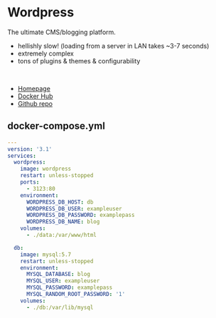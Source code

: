# Wordpress
The ultimate CMS/blogging platform.
- hellishly slow! (loading from a server in LAN takes ~3-7 seconds)
- extremely complex
- tons of plugins & themes & configurability

<br>

- [Homepage](https://wordpress.org/)
- [Docker Hub](https://hub.docker.com/_/wordpress)
- [Github repo](https://github.com/WordPress/WordPress)


## docker-compose.yml
```yml
---
version: '3.1'
services:
  wordpress:
    image: wordpress
    restart: unless-stopped
    ports:
      - 3123:80
    environment:
      WORDPRESS_DB_HOST: db
      WORDPRESS_DB_USER: exampleuser
      WORDPRESS_DB_PASSWORD: examplepass
      WORDPRESS_DB_NAME: blog
    volumes:
      - ./data:/var/www/html

  db:
    image: mysql:5.7
    restart: unless-stopped
    environment:
      MYSQL_DATABASE: blog
      MYSQL_USER: exampleuser
      MYSQL_PASSWORD: examplepass
      MYSQL_RANDOM_ROOT_PASSWORD: '1'
    volumes:
      - ./db:/var/lib/mysql
```
